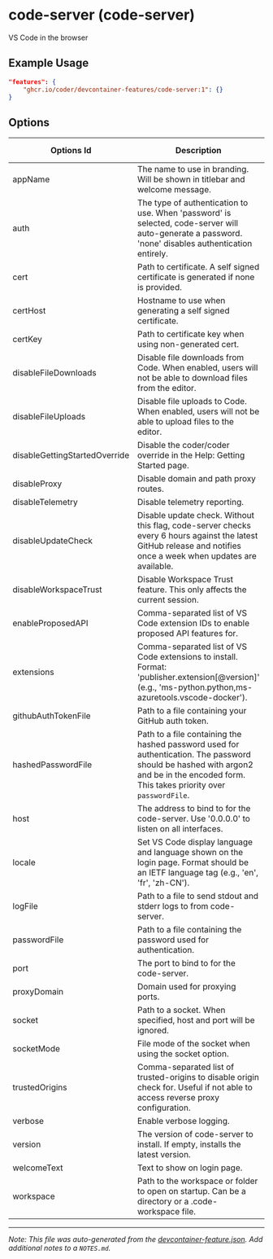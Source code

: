 
# code-server (code-server)

VS Code in the browser

## Example Usage

```json
"features": {
    "ghcr.io/coder/devcontainer-features/code-server:1": {}
}
```

## Options

| Options Id | Description | Type | Default Value |
|-----|-----|-----|-----|
| appName | The name to use in branding. Will be shown in titlebar and welcome message. | string | - |
| auth | The type of authentication to use. When 'password' is selected, code-server will auto-generate a password. 'none' disables authentication entirely. | string | password |
| cert | Path to certificate. A self signed certificate is generated if none is provided. | string | - |
| certHost | Hostname to use when generating a self signed certificate. | string | - |
| certKey | Path to certificate key when using non-generated cert. | string | - |
| disableFileDownloads | Disable file downloads from Code. When enabled, users will not be able to download files from the editor. | boolean | false |
| disableFileUploads | Disable file uploads to Code. When enabled, users will not be able to upload files to the editor. | boolean | false |
| disableGettingStartedOverride | Disable the coder/coder override in the Help: Getting Started page. | boolean | false |
| disableProxy | Disable domain and path proxy routes. | boolean | false |
| disableTelemetry | Disable telemetry reporting. | boolean | false |
| disableUpdateCheck | Disable update check. Without this flag, code-server checks every 6 hours against the latest GitHub release and notifies once a week when updates are available. | boolean | false |
| disableWorkspaceTrust | Disable Workspace Trust feature. This only affects the current session. | boolean | false |
| enableProposedAPI | Comma-separated list of VS Code extension IDs to enable proposed API features for. | string | - |
| extensions | Comma-separated list of VS Code extensions to install. Format: 'publisher.extension[@version]' (e.g., 'ms-python.python,ms-azuretools.vscode-docker'). | string | - |
| githubAuthTokenFile | Path to a file containing your GitHub auth token. | string | - |
| hashedPasswordFile | Path to a file containing the hashed password used for authentication. The password should be hashed with argon2 and be in the encoded form. This takes priority over `passwordFile`. | string | - |
| host | The address to bind to for the code-server. Use '0.0.0.0' to listen on all interfaces. | string | 127.0.0.1 |
| locale | Set VS Code display language and language shown on the login page. Format should be an IETF language tag (e.g., 'en', 'fr', 'zh-CN'). | string | - |
| logFile | Path to a file to send stdout and stderr logs to from code-server. | string | /tmp/code-server.log |
| passwordFile | Path to a file containing the password used for authentication. | string | - |
| port | The port to bind to for the code-server. | string | 8080 |
| proxyDomain | Domain used for proxying ports. | string | - |
| socket | Path to a socket. When specified, host and port will be ignored. | string | - |
| socketMode | File mode of the socket when using the socket option. | string | - |
| trustedOrigins | Comma-separated list of trusted-origins to disable origin check for. Useful if not able to access reverse proxy configuration. | string | - |
| verbose | Enable verbose logging. | boolean | false |
| version | The version of code-server to install. If empty, installs the latest version. | string | - |
| welcomeText | Text to show on login page. | string | - |
| workspace | Path to the workspace or folder to open on startup. Can be a directory or a .code-workspace file. | string | - |



---

_Note: This file was auto-generated from the [devcontainer-feature.json](devcontainer-feature.json).  Add additional notes to a `NOTES.md`._
